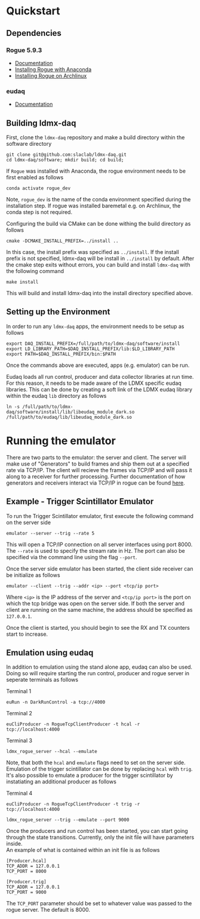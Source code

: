 # Quickstart

## Dependencies

### Rogue 5.9.3
 * [Documentation](https://slaclab.github.io/rogue/index.html)
 * [Installng Rogue with Anaconda](https://slaclab.github.io/rogue/installing/anaconda.html)
 * [Installing Rogue on Archlinux](https://slaclab.github.io/rogue/installing/build.html#archlinux)

### eudaq 
 * [Documentation](https://eudaq.github.io/) 

## Building ldmx-daq

First, clone the `ldmx-daq` repository and make a build directory
within the software directory

```
git clone git@github.com:slaclab/ldmx-daq.git 
cd ldmx-daq/software; mkdir build; cd build;
```

If `Rogue` was installed with Anaconda, the rogue environment needs
to be first enabled as follows

```
conda activate rogue_dev
```

Note, `rogue_dev` is the name of the conda environment specified during the
installation step.  If rogue was installed baremetal e.g. on Archlinux, 
the conda step is not required.

Configuring the build via CMake can be done withing the build directory
as follows

```
cmake -DCMAKE_INSTALL_PREFIX=../install ..
```
In this case, the install prefix was specified as `../install`.  If the 
install prefix is not specified, ldmx-daq will be install in `../install`
by default. After the cmake step exits without errors, you can build and 
install `ldmx-daq` with the following command

```
make install
```

This will build and install ldmx-daq into the install directory specified 
above.

## Setting up the Environment 

In order to run any `ldmx-daq` apps, the environment needs to be setup as
follows

```
export DAQ_INSTALL_PREFIX=/full/path/to/ldmx-daq/software/install
export LD_LIBRARY_PATH=$DAQ_INSTALL_PREFIX/lib:$LD_LIBRARY_PATH
export PATH=$DAQ_INSTALL_PREFIX/bin:$PATH
```

Once the commands above are executed, apps (e.g. emulator) can be run. 

Eudaq loads all run control, producer and data collector libraries at 
run time.  For this reason, it needs to be made aware of the LDMX 
specific eudaq libraries.  This can be done by creating a soft link
of the LDMX eudaq library within the eudaq `lib` directory as follows

```
ln -s /full/path/to/ldmx-daq/software/install/lib/libeudaq_module_dark.so /full/path/to/eudaq/lib/libeudaq_module_dark.so
```

# Running the emulator

There are two parts to the emulator: the server and client. The
server will make use of "Generators" to build frames and ship
them out at a specified rate via TCP/IP. The client will 
recieve the frames via TCP/IP and will pass it along to a receiver 
for further processing. Further documentation of how generators
and receivers interact via TCP/IP in rogue can be found 
[here](https://slaclab.github.io/rogue/interfaces/stream/usingTcp.html).

## Example - Trigger Scintillator Emulator 

To run the Trigger Scintillator emulator, first execute the following
command on the server side

```
emulator --server --trig --rate 5
```

This will open a TCP/IP connection on all server interfaces using 
port 8000.  The `--rate` is used to specify the stream rate in Hz. 
The port can also be specified via the command line using the flag
`--port`.

Once the server side emulator has been started, the client side 
receiver can be initialize as follows

```
emulator --client --trig --addr <ip> --port <tcp/ip port> 
```

Where `<ip>` is the IP address of the server and `<tcp/ip port>` is
the port on which the tcp bridge was open on the server side.  If
both the server and client are running on the same machine, the 
address should be specified as `127.0.0.1`. 
 
Once the client is started, you should begin to see the RX and TX counters
start to increase. 

## Emulation using eudaq

In addition to emulation using the stand alone app, eudaq can also be 
used.  Doing so will require starting the run control, producer and rogue 
server in seperate terminals as follows

Terminal 1
```
euRun -n DarkRunControl -a tcp://4000
```

Terminal 2
```
euCliProducer -n RogueTcpClientProducer -t hcal -r tcp://localhost:4000
```

Terminal 3
```
ldmx_rogue_server --hcal --emulate
```

Note, that both the `hcal` and `emulate` flags need to set on the server side.  Emulation 
of the trigger scintillator can be done by replacing `hcal` with `trig`.   It's also 
possible to emulate a producer for the trigger scintillator by instatiating 
an additional producer as follows

Terminal 4
```
euCliProducer -n RogueTcpClientProducer -t trig -r tcp://localhost:4000
```

```
ldmx_rogue_server --trig --emulate --port 9000
```

Once the producers and run control has been started, you can start going through 
the state transitions. Currently, only the init file will have parameters inside.  
An example of what is contained within an init file is as follows

```
[Producer.hcal]
TCP_ADDR = 127.0.0.1
TCP_PORT = 8000

[Producer.trig]
TCP_ADDR = 127.0.0.1
TCP_PORT = 9000
```

The `TCP_PORT` parameter should be set to whatever value was passed to the
rogue server. The default is 8000. 

